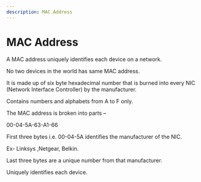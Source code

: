 ```yaml
---
description: MAC Address
---
```


# MAC Address

A MAC address uniquely identifies each device on a network.

No two devices in the world has same MAC address.

It is made up of six byte hexadecimal number that is burned into every NIC \(Network Interface Controller\) by the manufacturer.

Contains numbers and alphabets from A to F only.

The MAC address is broken into parts –

00-04-5A-63-A1-66

First three bytes i.e. 00-04-5A identifies the manufacturer of the NIC.

Ex- Linksys ,Netgear, Belkin.

Last three bytes are a unique number from that manufacturer.

Uniquely identifies each device.

